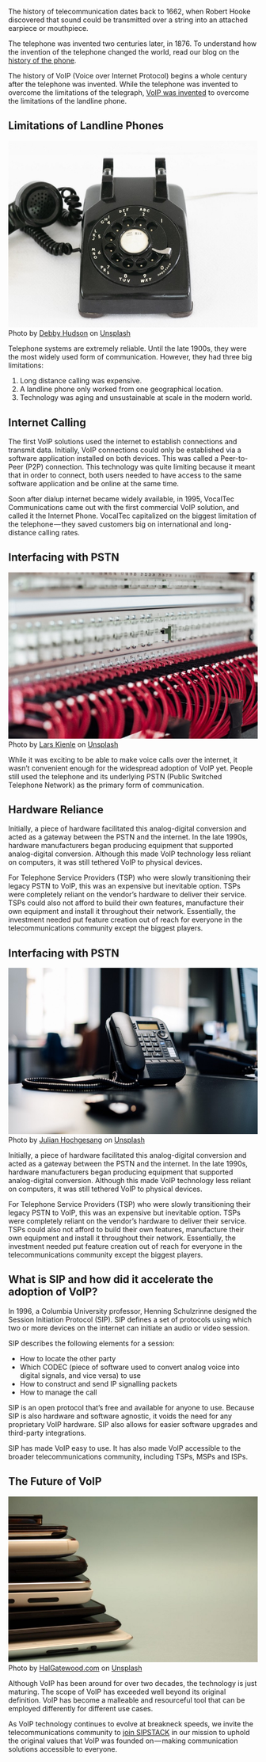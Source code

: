 The history of telecommunication dates back to 1662, when Robert Hooke discovered that sound could be transmitted over a string into an attached earpiece or mouthpiece.

The telephone was invented two centuries later, in 1876. To understand how the invention of the telephone changed the world, read our blog on the [history of the phone](http://sipstack.com/resources/blog/history-of-the-phone).

The history of VoIP (Voice over Internet Protocol) begins a whole century after the telephone was invented. While the telephone was invented to overcome the limitations of the telegraph, [VoIP was invented](http://sipstack.com/resources/blog/history-of-the-phone) to overcome the limitations of the landline phone.

## Limitations of Landline Phones
![phone](src_content/resources/blog/the-history-of-voip/phone.jpeg)
Photo by [Debby Hudson](https://unsplash.com/@hudsoncrafted?utm_source=unsplash&utm_medium=referral&utm_content=creditCopyText) on [Unsplash](https://unsplash.com/photos/tqdyMlJk7Wk?utm_source=unsplash&utm_medium=referral&utm_content=creditCopyText)

Telephone systems are extremely reliable. Until the late 1900s, they were the most widely used form of communication. However, they had three big limitations:

1. Long distance calling was expensive.
2. A landline phone only worked from one geographical location.
3. Technology was aging and unsustainable at scale in the modern world.

## Internet Calling
The first VoIP solutions used the internet to establish connections and transmit data. Initially, VoIP connections could only be established via a software application installed on both devices. This was called a Peer-to-Peer (P2P) connection. This technology was quite limiting because it meant that in order to connect, both users needed to have access to the same software application and be online at the same time.

Soon after dialup internet became widely available, in 1995, VocalTec Communications came out with the first commercial VoIP solution, and called it the Internet Phone. VocalTec capitalized on the biggest limitation of the telephone — they saved customers big on international and long-distance calling rates.

## Interfacing with PSTN
![wires](src_content/resources/blog/the-history-of-voip/wires.jpeg)
Photo by [Lars Kienle](https://unsplash.com/@larskienle?utm_source=unsplash&utm_medium=referral&utm_content=creditCopyText) on [Unsplash](https://unsplash.com/photos/tqdyMlJk7Wk?utm_source=unsplash&utm_medium=referral&utm_content=creditCopyText)

While it was exciting to be able to make voice calls over the internet, it wasn’t convenient enough for the widespread adoption of VoIP yet. People still used the telephone and its underlying PSTN (Public Switched Telephone Network) as the primary form of communication.

## Hardware Reliance
Initially, a piece of hardware facilitated this analog-digital conversion and acted as a gateway between the PSTN and the internet. In the late 1990s, hardware manufacturers began producing equipment that supported analog-digital conversion. Although this made VoIP technology less reliant on computers, it was still tethered VoIP to physical devices.

For Telephone Service Providers (TSP) who were slowly transitioning their legacy PSTN to VoIP, this was an expensive but inevitable option. TSPs were completely reliant on the vendor’s hardware to deliver their service. TSPs could also not afford to build their own features, manufacture their own equipment and install it throughout their network. Essentially, the investment needed put feature creation out of reach for everyone in the telecommunications community except the biggest players.
## Interfacing with PSTN
![phone2](src_content/resources/blog/the-history-of-voip/phone2.jpeg)
Photo by [Julian Hochgesang](https://unsplash.com/@julianhochgesang?utm_source=unsplash&utm_medium=referral&utm_content=creditCopyText) on [Unsplash](https://unsplash.com/photos/tqdyMlJk7Wk?utm_source=unsplash&utm_medium=referral&utm_content=creditCopyText)

Initially, a piece of hardware facilitated this analog-digital conversion and acted as a gateway between the PSTN and the internet. In the late 1990s, hardware manufacturers began producing equipment that supported analog-digital conversion. Although this made VoIP technology less reliant on computers, it was still tethered VoIP to physical devices.

For Telephone Service Providers (TSP) who were slowly transitioning their legacy PSTN to VoIP, this was an expensive but inevitable option. TSPs were completely reliant on the vendor’s hardware to deliver their service. TSPs could also not afford to build their own features, manufacture their own equipment and install it throughout their network. Essentially, the investment needed put feature creation out of reach for everyone in the telecommunications community except the biggest players.

## What is SIP and how did it accelerate the adoption of VoIP?
In 1996, a Columbia University professor, Henning Schulzrinne designed the Session Initiation Protocol (SIP). SIP defines a set of protocols using which two or more devices on the internet can initiate an audio or video session.

SIP describes the following elements for a session:

- How to locate the other party
- Which CODEC (piece of software used to convert analog voice into digital signals, and vice versa) to use
- How to construct and send IP signalling packets
- How to manage the call

SIP is an open protocol that’s free and available for anyone to use. Because SIP is also hardware and software agnostic, it voids the need for any proprietary VoIP hardware. SIP also allows for easier software upgrades and third-party integrations.

SIP has made VoIP easy to use. It has also made VoIP accessible to the broader telecommunications community, including TSPs, MSPs and ISPs.

## The Future of VoIP
![tablets](src_content/resources/blog/the-history-of-voip/tablets.jpeg)
Photo by [HalGatewood.com](https://unsplash.com/@halacious?utm_source=unsplash&utm_medium=referral&utm_content=creditCopyText) on [Unsplash](https://unsplash.com/photos/tqdyMlJk7Wk?utm_source=unsplash&utm_medium=referral&utm_content=creditCopyText)

Although VoIP has been around for over two decades, the technology is just maturing. The scope of VoIP has exceeded well beyond its original definition. VoIP has become a malleable and resourceful tool that can be employed differently for different use cases.

As VoIP technology continues to evolve at breakneck speeds, we invite the telecommunications community to [join SIPSTACK](https://www.sipstack.com/signup) in our mission to uphold the original values that VoIP was founded on — making communication solutions accessible to everyone.

